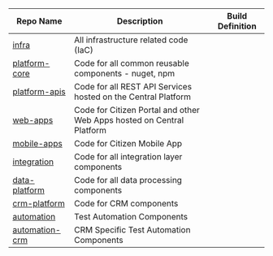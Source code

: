 
|Repo Name|Description  |Build Definition  |
|--|--|--|
|[infra](https://dev.azure.com/tasmucp/TASMU%20Central%20Platform/_git/infra)  | All infrastructure related code (IaC) |  |
|[platform-core](https://dev.azure.com/tasmucp/TASMU%20Central%20Platform/_git/platform-core)| Code for all common reusable components - nuget, npm||
|[platform-apis](https://dev.azure.com/tasmucp/TASMU%20Central%20Platform/_git/platform-apis)|Code for all REST API Services hosted on the Central Platform||
|[web-apps](https://dev.azure.com/tasmucp/TASMU%20Central%20Platform/_git/web-apps)| Code for Citizen Portal and other Web Apps hosted on Central Platform ||
|[mobile-apps](https://dev.azure.com/tasmucp/TASMU%20Central%20Platform/_git/mobile-apps)|Code for Citizen Mobile App  ||
|[integration](https://dev.azure.com/tasmucp/TASMU%20Central%20Platform/_git/integration)  |Code for all integration layer components |  |
|[data-platform](https://dev.azure.com/tasmucp/TASMU%20Central%20Platform/_git/data-platform)|Code for all data processing components||
|[crm-platform](https://dev.azure.com/tasmucp/TASMU%20Central%20Platform/_git/crm-platform)|Code for CRM components||
|[automation](https://dev.azure.com/TASMUCP/TASMU%20Central%20Platform/_git/automation)|Test Automation Components||
|[automation-crm](https://dev.azure.com/TASMUCP/TASMU%20Central%20Platform/_git/automation-crm)|CRM Specific Test Automation Components||
